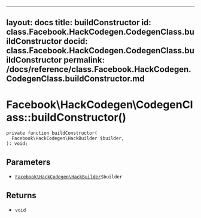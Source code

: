 
***

layout: docs
title: buildConstructor
id: class.Facebook.HackCodegen.CodegenClass.buildConstructor
docid: class.Facebook.HackCodegen.CodegenClass.buildConstructor
permalink: /docs/reference/class.Facebook.HackCodegen.CodegenClass.buildConstructor.md
---







# Facebook\\HackCodegen\\CodegenClass::buildConstructor()




``` Hack
private function buildConstructor(
  Facebook\HackCodegen\HackBuilder $builder,
): void;
```




## Parameters




* [` Facebook\HackCodegen\HackBuilder `](<class.Facebook.HackCodegen.HackBuilder.md>)`` $builder ``




## Returns




- ` void `